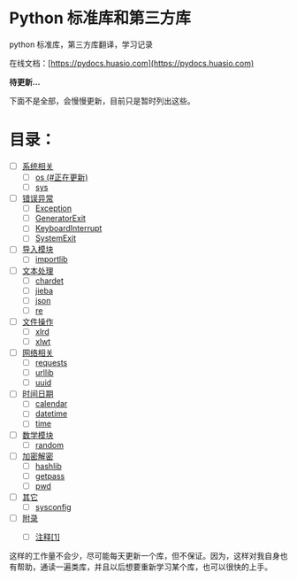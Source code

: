 # Python 标准库和第三方库
python 标准库，第三方库翻译，学习记录

在线文档：[https://pydocs.huasio.com](https://pydocs.huasio.com)

**待更新...**

下面不是全部，会慢慢更新，目前只是暂时列出这些。

# 目录：

- [ ] [系统相关](https://pydocs.huasio.com/zh_CN/latest/%E7%B3%BB%E7%BB%9F%E7%9B%B8%E5%85%B3/)
   - [ ] [os (#正在更新)](https://pydocs.huasio.com/zh_CN/latest/%E7%B3%BB%E7%BB%9F%E7%9B%B8%E5%85%B3/os/#os)
   - [ ] [sys](https://pydocs.huasio.com/zh_CN/latest/%E7%B3%BB%E7%BB%9F%E7%9B%B8%E5%85%B3/sys/#sys)
- [ ] [错误异常](https://pydocs.huasio.com/zh_CN/latest/%E9%94%99%E8%AF%AF%E5%BC%82%E5%B8%B8/)
    - [ ] [Exception](https://pydocs.huasio.com/zh_CN/latest/%E9%94%99%E8%AF%AF%E5%BC%82%E5%B8%B8/Exception/#exception)
    - [ ] [GeneratorExit]()
    - [ ] [KeyboardInterrupt]()
    - [ ] [SystemExit]()
- [ ] [导入模块](https://pydocs.huasio.com/zh_CN/latest/%E5%AF%BC%E5%85%A5%E6%A8%A1%E5%9D%97/)
    - [ ] [importlib](https://pydocs.huasio.com/zh_CN/latest/%E5%AF%BC%E5%85%A5%E6%A8%A1%E5%9D%97/importlib/)
- [ ] [文本处理](https://pydocs.huasio.com/zh_CN/latest/%E6%96%87%E6%9C%AC%E5%A4%84%E7%90%86/)
    - [ ] [chardet](https://pydocs.huasio.com/zh_CN/latest/%E6%96%87%E6%9C%AC%E5%A4%84%E7%90%86/chardet/)
    - [ ] [jieba](https://pydocs.huasio.com/zh_CN/latest/%E6%96%87%E6%9C%AC%E5%A4%84%E7%90%86/jieba/)
    - [ ] [json](https://pydocs.huasio.com/zh_CN/latest/%E6%96%87%E6%9C%AC%E5%A4%84%E7%90%86/json/)
    - [ ] [re](https://pydocs.huasio.com/zh_CN/latest/%E6%96%87%E6%9C%AC%E5%A4%84%E7%90%86/re/)
- [ ] [文件操作](https://pydocs.huasio.com/zh_CN/latest/%E6%96%87%E4%BB%B6%E6%93%8D%E4%BD%9C/)
    - [ ] [xlrd](https://pydocs.huasio.com/zh_CN/latest/%E6%96%87%E4%BB%B6%E6%93%8D%E4%BD%9C/xlrd/)
    - [ ] [xlwt](https://pydocs.huasio.com/zh_CN/latest/%E6%96%87%E4%BB%B6%E6%93%8D%E4%BD%9C/xlwt/)
- [ ] [网络相关](https://pydocs.huasio.com/zh_CN/latest/%E7%BD%91%E7%BB%9C%E7%9B%B8%E5%85%B3/)
    - [ ] [requests](https://pydocs.huasio.com/zh_CN/latest/%E7%BD%91%E7%BB%9C%E7%9B%B8%E5%85%B3/requests/)
    - [ ] [urllib](https://pydocs.huasio.com/zh_CN/latest/%E7%BD%91%E7%BB%9C%E7%9B%B8%E5%85%B3/urllib/)
    - [ ] [uuid]()
- [ ] [时间日期](https://pydocs.huasio.com/zh_CN/latest/%E6%97%B6%E9%97%B4%E6%97%A5%E6%9C%9F/)
    - [ ] [calendar]()
    - [ ] [datetime]()
    - [ ] [time](https://pydocs.huasio.com/zh_CN/latest/时间日期/time/)
- [ ] [数学模块]()
    - [ ] [random]()
- [ ] [加密解密](https://pydocs.huasio.com/zh_CN/latest/%E5%8A%A0%E5%AF%86%E8%A7%A3%E5%AF%86/)
    - [ ] [hashlib](https://pydocs.huasio.com/zh_CN/latest/%E5%8A%A0%E5%AF%86%E8%A7%A3%E5%AF%86/hashlib/)
    - [ ] [getpass](https://pydocs.huasio.com/zh_CN/latest/%E5%8A%A0%E5%AF%86%E8%A7%A3%E5%AF%86/getpass/)
    - [ ] [pwd](https://pydocs.huasio.com/zh_CN/latest/%E5%8A%A0%E5%AF%86%E8%A7%A3%E5%AF%86/pwd/)
- [ ] [其它](https://pydocs.huasio.com/zh_CN/latest/%E5%85%B6%E5%AE%83/)    
    - [ ] [sysconfig](https://pydocs.huasio.com/zh_CN/latest/%E5%85%B6%E5%AE%83/sysconfig/)
- [ ] [附录](https://pydocs.huasio.com/zh_CN/latest/%E9%99%84%E5%BD%95/)
    - [ ] [注释[1]](https://pydocs.huasio.com/zh_CN/latest/%E9%99%84%E5%BD%95/%E6%B3%A8%E9%87%8A[1]/)


这样的工作量不会少，尽可能每天更新一个库，但不保证。因为，这样对我自身也有帮助，通读一遍类库，并且以后想要重新学习某个库，也可以很快的上手。
